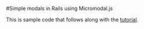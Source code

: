 #Simple modals in Rails using Micromodal.js

This is sample code that follows along with the [tutorial](https://medium.com/@JasonCodes/simple-modals-in-ruby-on-rails-with-micromodal-f91165269ae2). 


